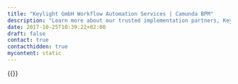 ```yaml
---
title: "Keylight GmbH Workflow Automation Services | Camunda BPM"
description: "Learn more about our trusted implementation partners, Keylight GmbH. Camunda is the leader for workflow automation & business process management. Get your 30 day trial today. "
date: 2017-10-25T10:39:22+02:00
draft: false
contact: true
contacthidden: true
mycontent: static
---
```

{{<partner-single
company="keylight GmbH"
type="si"
website="https://www.keylight.de"
countrycode="DE"
city="Berlin"
description="<p>keylight is the partner of choice for building and monetizing long-term customer relationships around customer-centric, scalable, digital business models.</p>"
siregion="dach,emea"
level="basic"
logo="//images.ctfassets.net/vpidbgnakfvf/7yMxJHzq80oycUsmK2Ku4o/6caf1446dc59aa9ddc260f7625cedd37/keylightGmbH.png">}}
